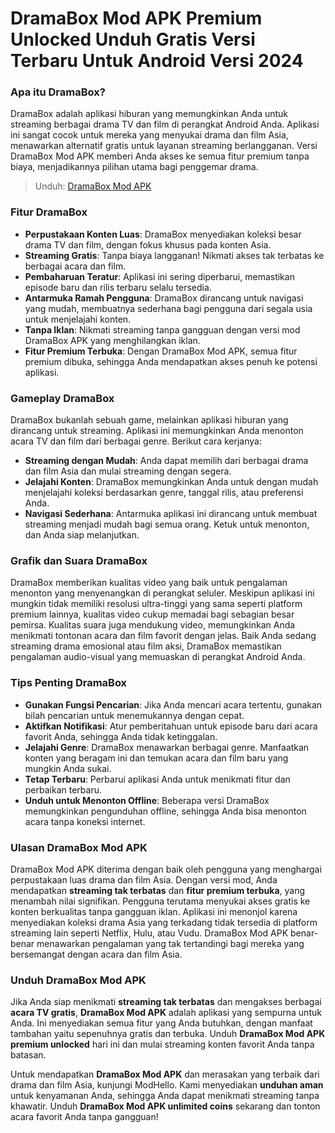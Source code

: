 # DramaBox Mod APK Premium Unlocked Unduh Gratis Versi Terbaru Untuk Android Versi 2024

### Apa itu DramaBox?

DramaBox adalah aplikasi hiburan yang memungkinkan Anda untuk streaming berbagai drama TV dan film di perangkat Android Anda. Aplikasi ini sangat cocok untuk mereka yang menyukai drama dan film Asia, menawarkan alternatif gratis untuk layanan streaming berlangganan. Versi DramaBox Mod APK memberi Anda akses ke semua fitur premium tanpa biaya, menjadikannya pilihan utama bagi penggemar drama.

>Unduh: [DramaBox Mod APK](https://modhello.com/dramabox/)

### Fitur DramaBox

- **Perpustakaan Konten Luas**: DramaBox menyediakan koleksi besar drama TV dan film, dengan fokus khusus pada konten Asia.
- **Streaming Gratis**: Tanpa biaya langganan! Nikmati akses tak terbatas ke berbagai acara dan film.
- **Pembaharuan Teratur**: Aplikasi ini sering diperbarui, memastikan episode baru dan rilis terbaru selalu tersedia.
- **Antarmuka Ramah Pengguna**: DramaBox dirancang untuk navigasi yang mudah, membuatnya sederhana bagi pengguna dari segala usia untuk menjelajahi konten.
- **Tanpa Iklan**: Nikmati streaming tanpa gangguan dengan versi mod DramaBox APK yang menghilangkan iklan.
- **Fitur Premium Terbuka**: Dengan DramaBox Mod APK, semua fitur premium dibuka, sehingga Anda mendapatkan akses penuh ke potensi aplikasi.

### Gameplay DramaBox

DramaBox bukanlah sebuah game, melainkan aplikasi hiburan yang dirancang untuk streaming. Aplikasi ini memungkinkan Anda menonton acara TV dan film dari berbagai genre. Berikut cara kerjanya:

- **Streaming dengan Mudah**: Anda dapat memilih dari berbagai drama dan film Asia dan mulai streaming dengan segera.
- **Jelajahi Konten**: DramaBox memungkinkan Anda untuk dengan mudah menjelajahi koleksi berdasarkan genre, tanggal rilis, atau preferensi Anda.
- **Navigasi Sederhana**: Antarmuka aplikasi ini dirancang untuk membuat streaming menjadi mudah bagi semua orang. Ketuk untuk menonton, dan Anda siap melanjutkan.

### Grafik dan Suara DramaBox

DramaBox memberikan kualitas video yang baik untuk pengalaman menonton yang menyenangkan di perangkat seluler. Meskipun aplikasi ini mungkin tidak memiliki resolusi ultra-tinggi yang sama seperti platform premium lainnya, kualitas video cukup memadai bagi sebagian besar pemirsa. Kualitas suara juga mendukung video, memungkinkan Anda menikmati tontonan acara dan film favorit dengan jelas. Baik Anda sedang streaming drama emosional atau film aksi, DramaBox memastikan pengalaman audio-visual yang memuaskan di perangkat Android Anda.

### Tips Penting DramaBox

- **Gunakan Fungsi Pencarian**: Jika Anda mencari acara tertentu, gunakan bilah pencarian untuk menemukannya dengan cepat.
- **Aktifkan Notifikasi**: Atur pemberitahuan untuk episode baru dari acara favorit Anda, sehingga Anda tidak ketinggalan.
- **Jelajahi Genre**: DramaBox menawarkan berbagai genre. Manfaatkan konten yang beragam ini dan temukan acara dan film baru yang mungkin Anda sukai.
- **Tetap Terbaru**: Perbarui aplikasi Anda untuk menikmati fitur dan perbaikan terbaru.
- **Unduh untuk Menonton Offline**: Beberapa versi DramaBox memungkinkan pengunduhan offline, sehingga Anda bisa menonton acara tanpa koneksi internet.

### Ulasan DramaBox Mod APK

DramaBox Mod APK diterima dengan baik oleh pengguna yang menghargai perpustakaan luas drama dan film Asia. Dengan versi mod, Anda mendapatkan **streaming tak terbatas** dan **fitur premium terbuka**, yang menambah nilai signifikan. Pengguna terutama menyukai akses gratis ke konten berkualitas tanpa gangguan iklan. Aplikasi ini menonjol karena menyediakan koleksi drama Asia yang terkadang tidak tersedia di platform streaming lain seperti Netflix, Hulu, atau Vudu. DramaBox Mod APK benar-benar menawarkan pengalaman yang tak tertandingi bagi mereka yang bersemangat dengan acara dan film Asia.

### Unduh DramaBox Mod APK

Jika Anda siap menikmati **streaming tak terbatas** dan mengakses berbagai **acara TV gratis**, **DramaBox Mod APK** adalah aplikasi yang sempurna untuk Anda. Ini menyediakan semua fitur yang Anda butuhkan, dengan manfaat tambahan yaitu sepenuhnya gratis dan terbuka. Unduh **DramaBox Mod APK premium unlocked** hari ini dan mulai streaming konten favorit Anda tanpa batasan.

Untuk mendapatkan **DramaBox Mod APK** dan merasakan yang terbaik dari drama dan film Asia, kunjungi ModHello. Kami menyediakan **unduhan aman** untuk kenyamanan Anda, sehingga Anda dapat menikmati streaming tanpa khawatir. Unduh **DramaBox Mod APK unlimited coins** sekarang dan tonton acara favorit Anda tanpa gangguan!
